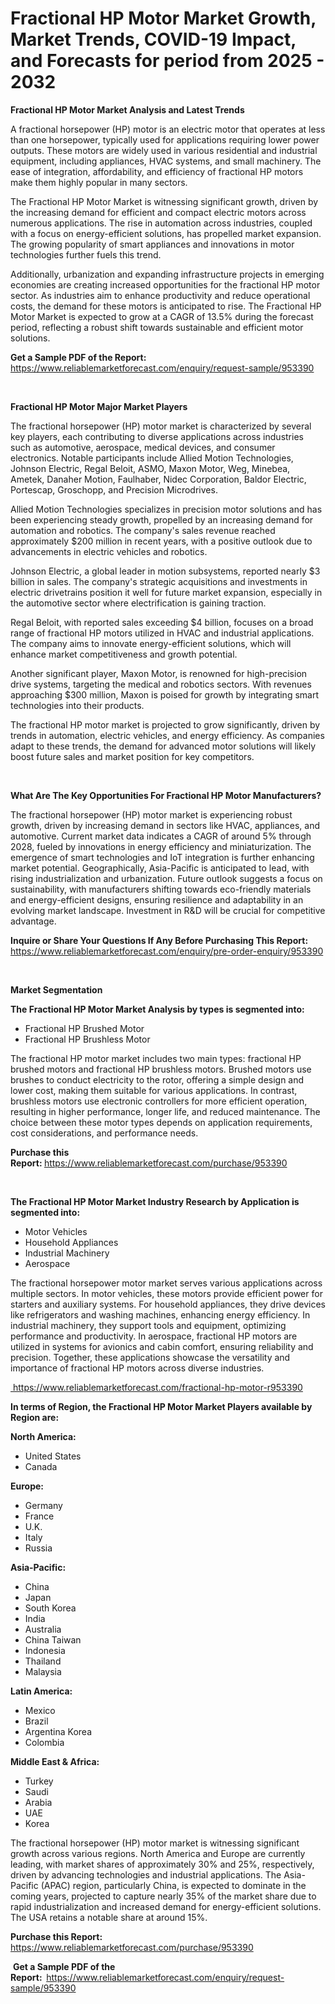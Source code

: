 <p><h1>Fractional HP Motor Market Growth, Market Trends, COVID-19 Impact, and Forecasts for period from 2025 - 2032</h1></p><p><strong>Fractional HP Motor Market Analysis and Latest Trends</strong></p>
<p><p>A fractional horsepower (HP) motor is an electric motor that operates at less than one horsepower, typically used for applications requiring lower power outputs. These motors are widely used in various residential and industrial equipment, including appliances, HVAC systems, and small machinery. The ease of integration, affordability, and efficiency of fractional HP motors make them highly popular in many sectors.</p><p>The Fractional HP Motor Market is witnessing significant growth, driven by the increasing demand for efficient and compact electric motors across numerous applications. The rise in automation across industries, coupled with a focus on energy-efficient solutions, has propelled market expansion. The growing popularity of smart appliances and innovations in motor technologies further fuels this trend.</p><p>Additionally, urbanization and expanding infrastructure projects in emerging economies are creating increased opportunities for the fractional HP motor sector. As industries aim to enhance productivity and reduce operational costs, the demand for these motors is anticipated to rise. The Fractional HP Motor Market is expected to grow at a CAGR of 13.5% during the forecast period, reflecting a robust shift towards sustainable and efficient motor solutions.</p></p>
<p><strong>Get a Sample PDF of the Report:&nbsp;</strong> <a href="https://www.reliablemarketforecast.com/enquiry/request-sample/953390?utm_campaign=1895&utm_medium=2&utm_source=Github&utm_content=ia&utm_term=18042025&utm_id=fractional-hp-motor">https://www.reliablemarketforecast.com/enquiry/request-sample/953390</a></p>
<p>&nbsp;</p>
<p><strong>Fractional HP Motor Major Market Players</strong></p>
<p><p>The fractional horsepower (HP) motor market is characterized by several key players, each contributing to diverse applications across industries such as automotive, aerospace, medical devices, and consumer electronics. Notable participants include Allied Motion Technologies, Johnson Electric, Regal Beloit, ASMO, Maxon Motor, Weg, Minebea, Ametek, Danaher Motion, Faulhaber, Nidec Corporation, Baldor Electric, Portescap, Groschopp, and Precision Microdrives.</p><p>Allied Motion Technologies specializes in precision motor solutions and has been experiencing steady growth, propelled by an increasing demand for automation and robotics. The company's sales revenue reached approximately $200 million in recent years, with a positive outlook due to advancements in electric vehicles and robotics.</p><p>Johnson Electric, a global leader in motion subsystems, reported nearly $3 billion in sales. The company's strategic acquisitions and investments in electric drivetrains position it well for future market expansion, especially in the automotive sector where electrification is gaining traction.</p><p>Regal Beloit, with reported sales exceeding $4 billion, focuses on a broad range of fractional HP motors utilized in HVAC and industrial applications. The company aims to innovate energy-efficient solutions, which will enhance market competitiveness and growth potential.</p><p>Another significant player, Maxon Motor, is renowned for high-precision drive systems, targeting the medical and robotics sectors. With revenues approaching $300 million, Maxon is poised for growth by integrating smart technologies into their products.</p><p>The fractional HP motor market is projected to grow significantly, driven by trends in automation, electric vehicles, and energy efficiency. As companies adapt to these trends, the demand for advanced motor solutions will likely boost future sales and market position for key competitors.</p></p>
<p>&nbsp;</p>
<p><strong>What Are The Key Opportunities For Fractional HP Motor Manufacturers?</strong></p>
<p><p>The fractional horsepower (HP) motor market is experiencing robust growth, driven by increasing demand in sectors like HVAC, appliances, and automotive. Current market data indicates a CAGR of around 5% through 2028, fueled by innovations in energy efficiency and miniaturization. The emergence of smart technologies and IoT integration is further enhancing market potential. Geographically, Asia-Pacific is anticipated to lead, with rising industrialization and urbanization. Future outlook suggests a focus on sustainability, with manufacturers shifting towards eco-friendly materials and energy-efficient designs, ensuring resilience and adaptability in an evolving market landscape. Investment in R&D will be crucial for competitive advantage.</p></p>
<p><strong>Inquire or Share Your Questions If Any Before Purchasing This Report:</strong> <a href="https://www.reliablemarketforecast.com/enquiry/pre-order-enquiry/953390?utm_campaign=1895&utm_medium=2&utm_source=Github&utm_content=ia&utm_term=18042025&utm_id=fractional-hp-motor">https://www.reliablemarketforecast.com/enquiry/pre-order-enquiry/953390</a></p>
<p>&nbsp;</p>
<p><strong>Market Segmentation</strong></p>
<p><strong>The Fractional HP Motor Market Analysis by types is segmented into:</strong></p>
<p><ul><li>Fractional HP Brushed Motor</li><li>Fractional HP Brushless Motor</li></ul></p>
<p><p>The fractional HP motor market includes two main types: fractional HP brushed motors and fractional HP brushless motors. Brushed motors use brushes to conduct electricity to the rotor, offering a simple design and lower cost, making them suitable for various applications. In contrast, brushless motors use electronic controllers for more efficient operation, resulting in higher performance, longer life, and reduced maintenance. The choice between these motor types depends on application requirements, cost considerations, and performance needs.</p></p>
<p><strong>Purchase this Report:&nbsp;</strong><a href="https://www.reliablemarketforecast.com/purchase/953390?utm_campaign=1895&utm_medium=2&utm_source=Github&utm_content=ia&utm_term=18042025&utm_id=fractional-hp-motor">https://www.reliablemarketforecast.com/purchase/953390</a></p>
<p>&nbsp;</p>
<p><strong>The Fractional HP Motor Market Industry Research by Application is segmented into:</strong></p>
<p><ul><li>Motor Vehicles</li><li>Household Appliances</li><li>Industrial Machinery</li><li>Aerospace</li></ul></p>
<p><p>The fractional horsepower motor market serves various applications across multiple sectors. In motor vehicles, these motors provide efficient power for starters and auxiliary systems. For household appliances, they drive devices like refrigerators and washing machines, enhancing energy efficiency. In industrial machinery, they support tools and equipment, optimizing performance and productivity. In aerospace, fractional HP motors are utilized in systems for avionics and cabin comfort, ensuring reliability and precision. Together, these applications showcase the versatility and importance of fractional HP motors across diverse industries.</p></p>
<p><a href="https://www.reliablemarketforecast.com/fractional-hp-motor-r953390?utm_campaign=1895&utm_medium=2&utm_source=Github&utm_content=ia&utm_term=18042025&utm_id=fractional-hp-motor">&nbsp;https://www.reliablemarketforecast.com/fractional-hp-motor-r953390</a></p>
<p><strong>In terms of Region, the Fractional HP Motor Market Players available by Region are:</strong></p>
<p>
    <p> <strong> North America: </strong>
        <ul>
            <li>United States</li>
            <li>Canada</li>
        </ul>
        </p> 
    <p> <strong> Europe: </strong>
        <ul>
            <li>Germany</li>
            <li>France</li>
            <li>U.K.</li>
            <li>Italy</li>
            <li>Russia</li>
        </ul>
        </p> 
    <p> <strong> Asia-Pacific: </strong>
        <ul>
            <li>China</li>
            <li>Japan</li>
            <li>South Korea</li>
            <li>India</li>
            <li>Australia</li>
            <li>China Taiwan</li>
            <li>Indonesia</li>
            <li>Thailand</li>
            <li>Malaysia</li>
        </ul>
        </p> 
    <p> <strong> Latin America: </strong>
        <ul>
            <li>Mexico</li>
            <li>Brazil</li>
            <li>Argentina Korea</li>
            <li>Colombia</li>
        </ul>
        </p> 
    <p> <strong> Middle East & Africa: </strong>
        <ul>
            <li>Turkey</li>
            <li>Saudi</li>
            <li>Arabia</li>
            <li>UAE</li>
            <li>Korea</li>
        </ul>
    </p>
    </p>
<p><p>The fractional horsepower (HP) motor market is witnessing significant growth across various regions. North America and Europe are currently leading, with market shares of approximately 30% and 25%, respectively, driven by advancing technologies and industrial applications. The Asia-Pacific (APAC) region, particularly China, is expected to dominate in the coming years, projected to capture nearly 35% of the market share due to rapid industrialization and increased demand for energy-efficient solutions. The USA retains a notable share at around 15%.</p></p>
<p><strong>Purchase this Report: </strong><a href="https://www.reliablemarketforecast.com/purchase/953390?utm_campaign=1895&utm_medium=2&utm_source=Github&utm_content=ia&utm_term=18042025&utm_id=fractional-hp-motor">https://www.reliablemarketforecast.com/purchase/953390</a></p>
<p>&nbsp;<strong>Get a Sample PDF of the Report:&nbsp;&nbsp;</strong><a href="https://www.reliablemarketforecast.com/enquiry/request-sample/953390?utm_campaign=1895&utm_medium=2&utm_source=Github&utm_content=ia&utm_term=18042025&utm_id=fractional-hp-motor">https://www.reliablemarketforecast.com/enquiry/request-sample/953390</a></p>
<p><strong></strong></p>
<p><p></p><p></p><p></p></p>